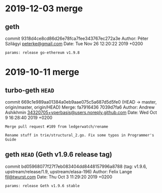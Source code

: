 # 2019-12-03 merge

## geth

commit 9318d4ce8cd86d26e78fca7fee343767ec272a3e
Author: Péter Szilágyi <peterke@gmail.com>
Date:   Tue Nov 26 12:20:22 2019 +0200

    params: release go-ethereum v1.9.8


# 2019-10-11 merge


## turbo-geth `HEAD`

commit 669c1e989aa01384a0eb9aae075c5a687d5d5fe0 (HEAD -> master, origin/master, origin/HEAD)
Merge: fa7916436 7039d7fa6
Author: Andrew Ashikhmin <34320705+yperbasis@users.noreply.github.com>
Date:   Wed Oct 9 16:28:40 2019 +0200

    Merge pull request #109 from ledgerwatch/rename

    Rename stuff in trie/structural_2.go. Fix some typos in Programmer's Guide

## geth `HEAD` (Geth v1.9.6 release tag)

commit bd05968077f27f7eb083404dd8448157996a8788 (tag: v1.9.6, upstream/release/1.9, upstream/elasa-196)
Author: Felix Lange <fjl@twurst.com>
Date:   Thu Oct 3 11:29:20 2019 +0200

    params: release Geth v1.9.6 stable
